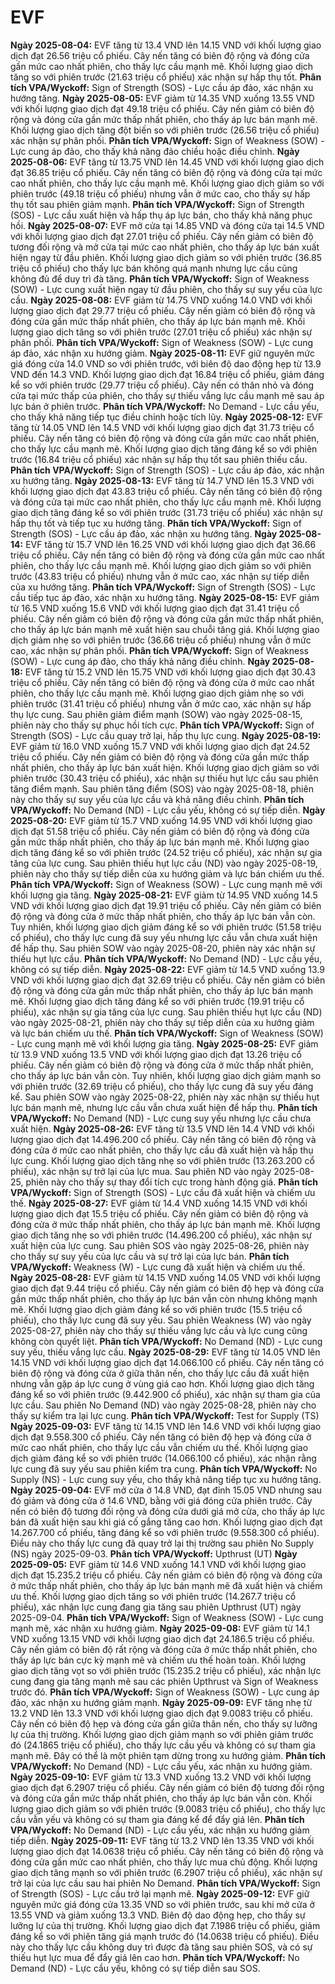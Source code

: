 # EVF

**Ngày 2025-08-04:** EVF tăng từ 13.4 VND lên 14.15 VND với khối lượng giao dịch đạt 26.56 triệu cổ phiếu. Cây nến tăng có biên độ rộng và đóng cửa gần mức cao nhất phiên, cho thấy lực cầu mạnh mẽ. Khối lượng giao dịch tăng so với phiên trước (21.63 triệu cổ phiếu) xác nhận sự hấp thụ tốt. **Phân tích VPA/Wyckoff:** Sign of Strength (SOS) - Lực cầu áp đảo, xác nhận xu hướng tăng.
**Ngày 2025-08-05:** EVF giảm từ 14.35 VND xuống 13.55 VND với khối lượng giao dịch đạt 49.18 triệu cổ phiếu. Cây nến giảm có biên độ rộng và đóng cửa gần mức thấp nhất phiên, cho thấy áp lực bán mạnh mẽ. Khối lượng giao dịch tăng đột biến so với phiên trước (26.56 triệu cổ phiếu) xác nhận sự phân phối. **Phân tích VPA/Wyckoff:** Sign of Weakness (SOW) - Lực cung áp đảo, cho thấy khả năng đảo chiều hoặc điều chỉnh.
**Ngày 2025-08-06:** EVF tăng từ 13.75 VND lên 14.45 VND với khối lượng giao dịch đạt 36.85 triệu cổ phiếu. Cây nến tăng có biên độ rộng và đóng cửa tại mức cao nhất phiên, cho thấy lực cầu mạnh mẽ. Khối lượng giao dịch giảm so với phiên trước (49.18 triệu cổ phiếu) nhưng vẫn ở mức cao, cho thấy sự hấp thụ tốt sau phiên giảm mạnh. **Phân tích VPA/Wyckoff:** Sign of Strength (SOS) - Lực cầu xuất hiện và hấp thụ áp lực bán, cho thấy khả năng phục hồi.
**Ngày 2025-08-07:** EVF mở cửa tại 14.85 VND và đóng cửa tại 14.5 VND với khối lượng giao dịch đạt 27.01 triệu cổ phiếu. Cây nến giảm có biên độ tương đối rộng và mở cửa tại mức cao nhất phiên, cho thấy áp lực bán xuất hiện ngay từ đầu phiên. Khối lượng giao dịch giảm so với phiên trước (36.85 triệu cổ phiếu) cho thấy lực bán không quá mạnh nhưng lực cầu cũng không đủ để duy trì đà tăng. **Phân tích VPA/Wyckoff:** Sign of Weakness (SOW) - Lực cung xuất hiện ngay từ đầu phiên, cho thấy sự suy yếu của lực cầu.
**Ngày 2025-08-08:** EVF giảm từ 14.75 VND xuống 14.0 VND với khối lượng giao dịch đạt 29.77 triệu cổ phiếu. Cây nến giảm có biên độ rộng và đóng cửa gần mức thấp nhất phiên, cho thấy áp lực bán mạnh mẽ. Khối lượng giao dịch tăng so với phiên trước (27.01 triệu cổ phiếu) xác nhận sự phân phối. **Phân tích VPA/Wyckoff:** Sign of Weakness (SOW) - Lực cung áp đảo, xác nhận xu hướng giảm.
**Ngày 2025-08-11:** EVF giữ nguyên mức giá đóng cửa 14.0 VND so với phiên trước, với biên độ dao động hẹp từ 13.9 VND đến 14.3 VND. Khối lượng giao dịch đạt 16.84 triệu cổ phiếu, giảm đáng kể so với phiên trước (29.77 triệu cổ phiếu). Cây nến có thân nhỏ và đóng cửa tại mức thấp của phiên, cho thấy sự thiếu vắng lực cầu mạnh mẽ sau áp lực bán ở phiên trước. **Phân tích VPA/Wyckoff:** No Demand - Lực cầu yếu, cho thấy khả năng tiếp tục điều chỉnh hoặc tích lũy.
**Ngày 2025-08-12:** EVF tăng từ 14.05 VND lên 14.5 VND với khối lượng giao dịch đạt 31.73 triệu cổ phiếu. Cây nến tăng có biên độ rộng và đóng cửa gần mức cao nhất phiên, cho thấy lực cầu mạnh mẽ. Khối lượng giao dịch tăng đáng kể so với phiên trước (16.84 triệu cổ phiếu) xác nhận sự hấp thụ tốt sau phiên thiếu cầu. **Phân tích VPA/Wyckoff:** Sign of Strength (SOS) - Lực cầu áp đảo, xác nhận xu hướng tăng.
**Ngày 2025-08-13:** EVF tăng từ 14.7 VND lên 15.3 VND với khối lượng giao dịch đạt 43.83 triệu cổ phiếu. Cây nến tăng có biên độ rộng và đóng cửa tại mức cao nhất phiên, cho thấy lực cầu mạnh mẽ. Khối lượng giao dịch tăng đáng kể so với phiên trước (31.73 triệu cổ phiếu) xác nhận sự hấp thụ tốt và tiếp tục xu hướng tăng. **Phân tích VPA/Wyckoff:** Sign of Strength (SOS) - Lực cầu áp đảo, xác nhận xu hướng tăng.
**Ngày 2025-08-14:** EVF tăng từ 15.7 VND lên 16.25 VND với khối lượng giao dịch đạt 36.66 triệu cổ phiếu. Cây nến tăng có biên độ rộng và đóng cửa gần mức cao nhất phiên, cho thấy lực cầu mạnh mẽ. Khối lượng giao dịch giảm so với phiên trước (43.83 triệu cổ phiếu) nhưng vẫn ở mức cao, xác nhận sự tiếp diễn của xu hướng tăng. **Phân tích VPA/Wyckoff:** Sign of Strength (SOS) - Lực cầu tiếp tục áp đảo, xác nhận xu hướng tăng.
**Ngày 2025-08-15:** EVF giảm từ 16.5 VND xuống 15.6 VND với khối lượng giao dịch đạt 31.41 triệu cổ phiếu. Cây nến giảm có biên độ rộng và đóng cửa gần mức thấp nhất phiên, cho thấy áp lực bán mạnh mẽ xuất hiện sau chuỗi tăng giá. Khối lượng giao dịch giảm nhẹ so với phiên trước (36.66 triệu cổ phiếu) nhưng vẫn ở mức cao, xác nhận sự phân phối. **Phân tích VPA/Wyckoff:** Sign of Weakness (SOW) - Lực cung áp đảo, cho thấy khả năng điều chỉnh.
**Ngày 2025-08-18:** EVF tăng từ 15.2 VND lên 15.75 VND với khối lượng giao dịch đạt 30.43 triệu cổ phiếu. Cây nến tăng có biên độ rộng và đóng cửa ở mức cao nhất phiên, cho thấy lực cầu mạnh mẽ. Khối lượng giao dịch giảm nhẹ so với phiên trước (31.41 triệu cổ phiếu) nhưng vẫn ở mức cao, xác nhận sự hấp thụ lực cung. Sau phiên giảm điểm mạnh (SOW) vào ngày 2025-08-15, phiên này cho thấy sự phục hồi tích cực. **Phân tích VPA/Wyckoff:** Sign of Strength (SOS) - Lực cầu quay trở lại, hấp thụ lực cung.
**Ngày 2025-08-19:** EVF giảm từ 16.0 VND xuống 15.7 VND với khối lượng giao dịch đạt 24.52 triệu cổ phiếu. Cây nến giảm có biên độ rộng và đóng cửa gần mức thấp nhất phiên, cho thấy áp lực bán xuất hiện. Khối lượng giao dịch giảm so với phiên trước (30.43 triệu cổ phiếu), xác nhận sự thiếu hụt lực cầu sau phiên tăng điểm mạnh. Sau phiên tăng điểm (SOS) vào ngày 2025-08-18, phiên này cho thấy sự suy yếu của lực cầu và khả năng điều chỉnh. **Phân tích VPA/Wyckoff:** No Demand (ND) - Lực cầu yếu, không có sự tiếp diễn.
**Ngày 2025-08-20:** EVF giảm từ 15.7 VND xuống 14.95 VND với khối lượng giao dịch đạt 51.58 triệu cổ phiếu. Cây nến giảm có biên độ rộng và đóng cửa gần mức thấp nhất phiên, cho thấy áp lực bán mạnh mẽ. Khối lượng giao dịch tăng đáng kể so với phiên trước (24.52 triệu cổ phiếu), xác nhận sự gia tăng của lực cung. Sau phiên thiếu hụt lực cầu (ND) vào ngày 2025-08-19, phiên này cho thấy sự tiếp diễn của xu hướng giảm và lực bán chiếm ưu thế. **Phân tích VPA/Wyckoff:** Sign of Weakness (SOW) - Lực cung mạnh mẽ với khối lượng gia tăng.
**Ngày 2025-08-21:** EVF giảm từ 14.95 VND xuống 14.5 VND với khối lượng giao dịch đạt 19.91 triệu cổ phiếu. Cây nến giảm có biên độ rộng và đóng cửa ở mức thấp nhất phiên, cho thấy áp lực bán vẫn còn. Tuy nhiên, khối lượng giao dịch giảm đáng kể so với phiên trước (51.58 triệu cổ phiếu), cho thấy lực cung đã suy yếu nhưng lực cầu vẫn chưa xuất hiện để hấp thụ. Sau phiên SOW vào ngày 2025-08-20, phiên này xác nhận sự thiếu hụt lực cầu. **Phân tích VPA/Wyckoff:** No Demand (ND) - Lực cầu yếu, không có sự tiếp diễn.
**Ngày 2025-08-22:** EVF giảm từ 14.5 VND xuống 13.9 VND với khối lượng giao dịch đạt 32.69 triệu cổ phiếu. Cây nến giảm có biên độ rộng và đóng cửa gần mức thấp nhất phiên, cho thấy áp lực bán mạnh mẽ. Khối lượng giao dịch tăng đáng kể so với phiên trước (19.91 triệu cổ phiếu), xác nhận sự gia tăng của lực cung. Sau phiên thiếu hụt lực cầu (ND) vào ngày 2025-08-21, phiên này cho thấy sự tiếp diễn của xu hướng giảm và lực bán chiếm ưu thế. **Phân tích VPA/Wyckoff:** Sign of Weakness (SOW) - Lực cung mạnh mẽ với khối lượng gia tăng.
**Ngày 2025-08-25:** EVF giảm từ 13.9 VND xuống 13.5 VND với khối lượng giao dịch đạt 13.26 triệu cổ phiếu. Cây nến giảm có biên độ rộng và đóng cửa ở mức thấp nhất phiên, cho thấy áp lực bán vẫn còn. Tuy nhiên, khối lượng giao dịch giảm mạnh so với phiên trước (32.69 triệu cổ phiếu), cho thấy lực cung đã suy yếu đáng kể. Sau phiên SOW vào ngày 2025-08-22, phiên này xác nhận sự thiếu hụt lực bán mạnh mẽ, nhưng lực cầu vẫn chưa xuất hiện để hấp thụ. **Phân tích VPA/Wyckoff:** No Demand (ND) - Lực cung suy yếu nhưng lực cầu chưa xuất hiện.
**Ngày 2025-08-26:** EVF tăng từ 13.5 VND lên 14.4 VND với khối lượng giao dịch đạt 14.496.200 cổ phiếu. Cây nến tăng có biên độ rộng và đóng cửa ở mức cao nhất phiên, cho thấy lực cầu đã xuất hiện và hấp thụ lực cung. Khối lượng giao dịch tăng nhẹ so với phiên trước (13.263.200 cổ phiếu), xác nhận sự trở lại của lực mua. Sau phiên ND vào ngày 2025-08-25, phiên này cho thấy sự thay đổi tích cực trong hành động giá. **Phân tích VPA/Wyckoff:** Sign of Strength (SOS) - Lực cầu đã xuất hiện và chiếm ưu thế.
**Ngày 2025-08-27:** EVF giảm từ 14.4 VND xuống 14.15 VND với khối lượng giao dịch đạt 15.5 triệu cổ phiếu. Cây nến giảm có biên độ rộng và đóng cửa ở mức thấp nhất phiên, cho thấy áp lực bán mạnh mẽ. Khối lượng giao dịch tăng nhẹ so với phiên trước (14.496.200 cổ phiếu), xác nhận sự xuất hiện của lực cung. Sau phiên SOS vào ngày 2025-08-26, phiên này cho thấy sự suy yếu của lực cầu và sự trở lại của lực bán. **Phân tích VPA/Wyckoff:** Weakness (W) - Lực cung đã xuất hiện và chiếm ưu thế.
**Ngày 2025-08-28:** EVF giảm từ 14.15 VND xuống 14.05 VND với khối lượng giao dịch đạt 9.44 triệu cổ phiếu. Cây nến giảm có biên độ hẹp và đóng cửa gần mức thấp nhất phiên, cho thấy áp lực bán vẫn còn nhưng không mạnh mẽ. Khối lượng giao dịch giảm đáng kể so với phiên trước (15.5 triệu cổ phiếu), cho thấy lực cung đã suy yếu. Sau phiên Weakness (W) vào ngày 2025-08-27, phiên này cho thấy sự thiếu vắng lực cầu và lực cung cũng không còn quyết liệt. **Phân tích VPA/Wyckoff:** No Demand (ND) - Lực cung suy yếu, thiếu vắng lực cầu.
**Ngày 2025-08-29:** EVF tăng từ 14.05 VND lên 14.15 VND với khối lượng giao dịch đạt 14.066.100 cổ phiếu. Cây nến tăng có biên độ rộng và đóng cửa ở giữa thân nến, cho thấy lực cầu đã xuất hiện nhưng vẫn gặp áp lực cung ở vùng giá cao hơn. Khối lượng giao dịch tăng đáng kể so với phiên trước (9.442.900 cổ phiếu), xác nhận sự tham gia của lực cầu. Sau phiên No Demand (ND) vào ngày 2025-08-28, phiên này cho thấy sự kiểm tra lại lực cung. **Phân tích VPA/Wyckoff:** Test for Supply (TS)
**Ngày 2025-09-03:** EVF tăng từ 14.15 VND lên 14.6 VND với khối lượng giao dịch đạt 9.558.300 cổ phiếu. Cây nến tăng có biên độ hẹp và đóng cửa ở mức cao nhất phiên, cho thấy lực cầu vẫn chiếm ưu thế. Khối lượng giao dịch giảm đáng kể so với phiên trước (14.066.100 cổ phiếu), xác nhận rằng lực cung đã suy yếu sau phiên kiểm tra cung. **Phân tích VPA/Wyckoff:** No Supply (NS) - Lực cung suy yếu, cho thấy khả năng tiếp tục xu hướng tăng.
**Ngày 2025-09-04:** EVF mở cửa ở 14.8 VND, đạt đỉnh 15.05 VND nhưng sau đó giảm và đóng cửa ở 14.6 VND, bằng với giá đóng cửa phiên trước. Cây nến có biên độ tương đối rộng và đóng cửa dưới giá mở cửa, cho thấy áp lực bán đã xuất hiện sau khi giá cố gắng tăng cao hơn. Khối lượng giao dịch đạt 14.267.700 cổ phiếu, tăng đáng kể so với phiên trước (9.558.300 cổ phiếu). Điều này cho thấy lực cung đã quay trở lại thị trường sau phiên No Supply (NS) ngày 2025-09-03. **Phân tích VPA/Wyckoff:** Upthrust (UT)
**Ngày 2025-09-05:** EVF giảm từ 14.6 VND xuống 14.1 VND với khối lượng giao dịch đạt 15.235.2 triệu cổ phiếu. Cây nến giảm có biên độ rộng và đóng cửa ở mức thấp nhất phiên, cho thấy áp lực bán mạnh mẽ đã xuất hiện và chiếm ưu thế. Khối lượng giao dịch tăng so với phiên trước (14.267.7 triệu cổ phiếu), xác nhận lực cung đang gia tăng sau phiên Upthrust (UT) ngày 2025-09-04. **Phân tích VPA/Wyckoff:** Sign of Weakness (SOW) - Lực cung mạnh mẽ, xác nhận xu hướng giảm.
**Ngày 2025-09-08:** EVF giảm từ 14.1 VND xuống 13.15 VND với khối lượng giao dịch đạt 24.186.5 triệu cổ phiếu. Cây nến giảm có biên độ rất rộng và đóng cửa ở mức thấp nhất phiên, cho thấy áp lực bán cực kỳ mạnh mẽ và chiếm ưu thế hoàn toàn. Khối lượng giao dịch tăng vọt so với phiên trước (15.235.2 triệu cổ phiếu), xác nhận lực cung đang gia tăng mạnh mẽ sau các phiên Upthrust và Sign of Weakness trước đó. **Phân tích VPA/Wyckoff:** Sign of Weakness (SOW) - Lực cung áp đảo, xác nhận xu hướng giảm mạnh.
**Ngày 2025-09-09:** EVF tăng nhẹ từ 13.2 VND lên 13.3 VND với khối lượng giao dịch đạt 9.0083 triệu cổ phiếu. Cây nến có biên độ hẹp và đóng cửa gần giữa thân nến, cho thấy sự lưỡng lự của thị trường. Khối lượng giao dịch giảm mạnh so với phiên giảm trước đó (24.1865 triệu cổ phiếu), cho thấy lực cầu yếu và không có sự tham gia mạnh mẽ. Đây có thể là một phiên tạm dừng trong xu hướng giảm. **Phân tích VPA/Wyckoff:** No Demand (ND) - Lực cầu yếu, xác nhận xu hướng giảm.
**Ngày 2025-09-10:** EVF giảm từ 13.3 VND xuống 13.2 VND với khối lượng giao dịch đạt 6.2907 triệu cổ phiếu. Cây nến giảm có biên độ tương đối rộng và đóng cửa gần mức thấp nhất phiên, cho thấy áp lực bán vẫn còn. Khối lượng giao dịch giảm so với phiên trước (9.0083 triệu cổ phiếu), cho thấy lực cầu vẫn yếu và không có sự tham gia đáng kể để đẩy giá lên. **Phân tích VPA/Wyckoff:** No Demand (ND) - Lực cầu yếu, xác nhận xu hướng giảm tiếp diễn.
**Ngày 2025-09-11:** EVF tăng từ 13.2 VND lên 13.35 VND với khối lượng giao dịch đạt 14.0638 triệu cổ phiếu. Cây nến tăng có biên độ rộng và đóng cửa gần mức cao nhất phiên, cho thấy lực mua chủ động. Khối lượng giao dịch tăng mạnh so với phiên trước (6.2907 triệu cổ phiếu), xác nhận sự trở lại của lực cầu sau hai phiên No Demand. **Phân tích VPA/Wyckoff:** Sign of Strength (SOS) - Lực cầu trở lại mạnh mẽ.
**Ngày 2025-09-12:** EVF giữ nguyên mức giá đóng cửa 13.35 VND so với phiên trước, sau khi mở cửa ở 13.55 VND và giảm xuống 13.3 VND. Biên độ dao động hẹp, cho thấy sự lưỡng lự của thị trường. Khối lượng giao dịch đạt 7.1986 triệu cổ phiếu, giảm đáng kể so với phiên tăng giá mạnh trước đó (14.0638 triệu cổ phiếu). Điều này cho thấy lực cầu không duy trì được đà tăng sau phiên SOS, và có sự thiếu hụt lực mua để đẩy giá lên cao hơn. **Phân tích VPA/Wyckoff:** No Demand (ND) - Lực cầu yếu, không có sự tiếp diễn sau SOS.
